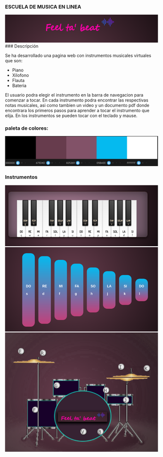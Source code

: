 
### ESCUELA DE MUSICA EN LINEA
 <img src="./img-readme/logo.png">
### Descripción

Se ha desarrollado una pagina web con instrumentos musicales virtuales que son:

- Piano
- Xilofono
- Flauta
- Bateria

El usuario podra elegir el instrumento en la barra de navegacion para comenzar a tocar. En cada instrumento podra encontrar las respectivas notas musicales, asi como tambien un video y un documento pdf donde encontrara los primeros pasos para aprender a tocar el instrumento que elija.
En los instrumentos se pueden tocar con el teclado y mause.

### paleta de colores:
<img src="./img-readme/paleta.jpg">



### Instrumentos 
<img src="./img-readme/piano.png">
<img src="./img-readme/xilofono.png">
<img src="./img-readme/bateria.png">


